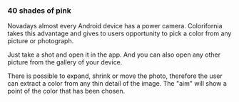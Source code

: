 ### 40 shades of pink

Novadays almost every Android device has a power camera. 
Colorifornia takes this advantage and gives to users opportunity to pick a color from any picture or photograph.

Just take a shot and open it in the app. And you can also open any other picture from the gallery of your device.

There is possible to expand, shrink or move the photo, therefore the user can extract a color from any thin detail of the image.
The "aim" will show a point of the color that has been chosen.
